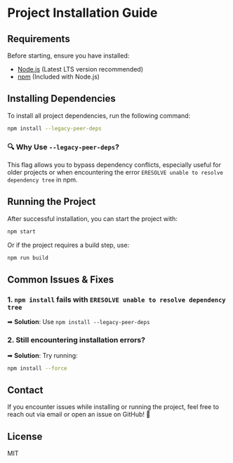 
# Project Installation Guide

## Requirements
Before starting, ensure you have installed:
- [Node.js](https://nodejs.org/) (Latest LTS version recommended)
- [npm](https://www.npmjs.com/) (Included with Node.js)

## Installing Dependencies
To install all project dependencies, run the following command:

```sh
npm install --legacy-peer-deps
```

### 🔍 Why Use `--legacy-peer-deps`?
This flag allows you to bypass dependency conflicts, especially useful for older projects or when encountering the error `ERESOLVE unable to resolve dependency tree` in npm.

## Running the Project
After successful installation, you can start the project with:

```sh
npm start
```

Or if the project requires a build step, use:

```sh
npm run build
```

## Common Issues & Fixes
### 1. `npm install` fails with `ERESOLVE unable to resolve dependency tree`
➡ **Solution**: Use `npm install --legacy-peer-deps`

### 2. Still encountering installation errors?
➡ **Solution**: Try running:

```sh
npm install --force
```

## Contact
If you encounter issues while installing or running the project, feel free to reach out via email or open an issue on GitHub! 🚀

## License

MIT


